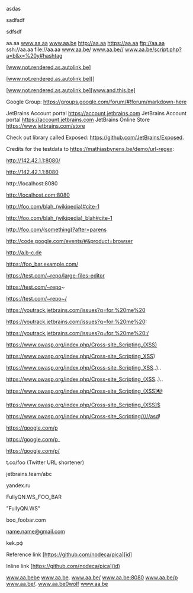 asdas

sadfsdf


sdfsdf

aa.aa
www.aa.aa
www.aa.be
http://aa.aa
https://aa.aa
ftp://aa.aa
ssh://aa.aa
file://aa.aa
www.aa.be/
www.aa.be//
www.aa.be/script.php?a=b&x=%20y#hashtag

[www.not.rendered.as.autolink.be]

[www.not.rendered.as.autolink.be][]

[www.not.rendered.as.autolink.be][www.and.this.be]

Google Group: https://groups.google.com/forum/#!forum/markdown-here

JetBrains Account portal 
https://account.jetbrains.com
JetBrains Account portal https://account.jetbrains.com
JetBrains Online Store https://www.jetbrains.com/store

Check out library called Exposed: https://github.com/JetBrains/Exposed.

Credits for the testdata to https://mathiasbynens.be/demo/url-regex:

http://142.42.1.1:8080/

http://142.42.1.1:8080

http://localhost:8080

http://localhost.com:8080

http://foo.com/blah_(wikipedia)#cite-1

http://foo.com/blah_(wikipedia)_blah#cite-1

http://foo.com/(something)?after=parens

http://code.google.com/events/#&product=browser

http://a.b-c.de

https://foo_bar.example.com/

https://test.com/~repo/large-files-editor

https://test.com/~repo~

https://test.com/~repo~/

https://youtrack.jetbrains.com/issues?q=for:%20me%20

https://youtrack.jetbrains.com/issues?q=for:%20me%20:

https://youtrack.jetbrains.com/issues?q=for:%20me%20:/

https://www.owasp.org/index.php/Cross-site_Scripting_(XSS)

https://www.owasp.org/index.php/Cross-site_Scripting_XSS)

https://www.owasp.org/index.php/Cross-site_Scripting_XSS..)..

https://www.owasp.org/index.php/Cross-site_Scripting_(XSS..)..

https://www.owasp.org/index.php/Cross-site_Scripting_(XSS]📭

https://www.owasp.org/index.php/Cross-site_Scripting_(XSS]$

https://www.owasp.org/index.php/Cross-site_Scripting/////asd!

https://google.com/p

https://google.com/p_

https://google.com/p/

t.co/foo (Twitter URL shortener)

jetbrains.team/abc

yandex.ru

FullyQN.WS_FOO_BAR

"FullyQN.WS"

boo_foobar.com

name.name@gmail.com

kek.рф

Reference link [https://github.com/nodeca/pica][id]

Inline link [https://github.com/nodeca/pica](id)

www.aa.bebe
www.aa.be.
www.aa.be/
www.aa.be:8080
www.aa.be/p
www.aa.be/.
www.aa.be0wolf
www.aa.be